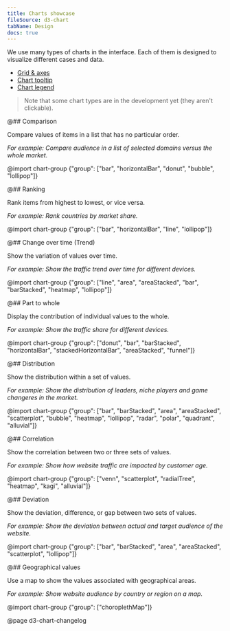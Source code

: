 ```yaml
---
title: Charts showcase
fileSource: d3-chart
tabName: Design
docs: true
---
```


We use many types of charts in the interface. Each of them is designed to visualize different cases and data.

- [Grid & axes](/data-display/chart/#a9e6f0)
- [Chart tooltip](/data-display/chart/#ac9830)
- [Chart legend](/data-display/chart-legend/)

> Note that some chart types are in the development yet (they aren't clickable).

@## Comparison

Compare values of items in a list that has no particular order.

_For example: Compare audience in a list of selected domains versus the whole market._

@import chart-group {"group": ["bar", "horizontalBar", "donut", "bubble", "lollipop"]}

@## Ranking

Rank items from highest to lowest, or vice versa.

_For example: Rank countries by market share._

@import chart-group {"group": ["bar", "horizontalBar", "line", "lollipop"]}

@## Change over time (Trend)

Show the variation of values over time.

_For example: Show the traffic trend over time for different devices._

@import chart-group {"group": ["line", "area", "areaStacked", "bar", "barStacked", "heatmap", "lollipop"]}

@## Part to whole

Display the contribution of individual values to the whole.

_For example: Show the traffic share for different devices._

@import chart-group {"group": ["donut", "bar", "barStacked", "horizontalBar", "stackedHorizontalBar", "areaStacked", "funnel"]}

@## Distribution

Show the distribution within a set of values.

_For example: Show the distribution of leaders, niche players and game changeres in the market._

@import chart-group {"group": ["bar", "barStacked", "area", "areaStacked", "scatterplot", "bubble", "heatmap", "lollipop", "radar", "polar", "quadrant", "alluvial"]}

@## Correlation

Show the correlation between two or three sets of values.

_For example: Show how website traffic are impacted by customer age._

@import chart-group {"group": ["venn", "scatterplot", "radialTree", "heatmap", "kagi", "alluvial"]}

@## Deviation

Show the deviation, difference, or gap between two sets of values.

_For example: Show the deviation between actual and target audience of the website._

@import chart-group {"group": ["bar", "barStacked", "area", "areaStacked", "scatterplot", "lollipop"]}

@## Geographical values

Use a map to show the values associated with geographical areas.

_For example: Show website audience by country or region on a map._

@import chart-group {"group": ["choroplethMap"]}

@page d3-chart-changelog
